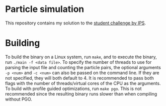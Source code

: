 # Particle simulation
This repository contains my solution to the [student challenge by IPS](https://github.com/industrialpathsolutions/student-challenge-particle-simulation).
# Building
To build the binary on a Linux system, run `make`, and to execute the binary, run `./main -f <data file>`. To specify the number of threads to use for parsing the input file and counting the particle pairs, the optional arguments `-p <num>` and `-c <num>` can also be passed on the command line. If they are not specified, they will both default to 4. It is recommended to pass both flags with the number of threads/virtual cores of the CPU as the arguments.
To build with profile guided optimizations, run `make pgo`. This is not recommended since the resulting binary runs slower than when compiling without PGO.
